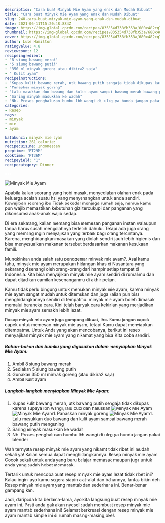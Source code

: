 ```yaml
---
description: "Cara buat Minyak Mie Ayam yang enak dan Mudah Dibuat"
title: "Cara buat Minyak Mie Ayam yang enak dan Mudah Dibuat"
slug: 240-cara-buat-minyak-mie-ayam-yang-enak-dan-mudah-dibuat
date: 2021-06-11T15:20:48.884Z
image: https://img-global.cpcdn.com/recipes/835354d738fb353a/680x482cq70/minyak-mie-ayam-foto-resep-utama.jpg
thumbnail: https://img-global.cpcdn.com/recipes/835354d738fb353a/680x482cq70/minyak-mie-ayam-foto-resep-utama.jpg
cover: https://img-global.cpcdn.com/recipes/835354d738fb353a/680x482cq70/minyak-mie-ayam-foto-resep-utama.jpg
author: Luke Hamilton
ratingvalue: 4.8
reviewcount: 12
recipeingredient:
- "8 siung bawang merah"
- "5 siung bawang putih"
- "350 ml minyak goreng atau dikira2 saja"
- " Kulit ayam"
recipeinstructions:
- "Kupas kulit bawang merah, utk bawang putih sengaja tidak dikupas karena supaya lbh wangi, lalu cuci dan haluskan"
- "Panaskan minyak goreng"
- "Lalu masukkan duo bawang dan kulit ayam sampai bawang merah bawang putih menguning"
- "Saring minyak masukkan ke wadah"
- "Nb. Proses penghalusan bumbu lbh wangi di uleg ya bunda jangan pakai blender"
categories:
- Resep
tags:
- minyak
- mie
- ayam

katakunci: minyak mie ayam 
nutrition: 261 calories
recipecuisine: Indonesian
preptime: "PT29M"
cooktime: "PT36M"
recipeyield: "1"
recipecategory: Dinner

---
```



![Minyak Mie Ayam](https://img-global.cpcdn.com/recipes/835354d738fb353a/680x482cq70/minyak-mie-ayam-foto-resep-utama.jpg)

Apabila kalian seorang yang hobi masak, menyediakan olahan enak pada keluarga adalah suatu hal yang menyenangkan untuk anda sendiri. Kewajiban seorang ibu Tidak sekedar menjaga rumah saja, namun kamu pun wajib memastikan kebutuhan gizi tercukupi dan panganan yang dikonsumsi anak-anak wajib sedap.

Di era  sekarang, kalian memang bisa memesan panganan instan walaupun tanpa harus susah mengolahnya terlebih dahulu. Tetapi ada juga orang yang memang ingin menyajikan yang terbaik bagi orang tercintanya. Karena, menghidangkan masakan yang diolah sendiri jauh lebih higienis dan bisa menyesuaikan makanan tersebut berdasarkan makanan kesukaan famili. 



Mungkinkah anda salah satu penggemar minyak mie ayam?. Asal kamu tahu, minyak mie ayam merupakan hidangan khas di Nusantara yang sekarang disenangi oleh orang-orang dari hampir setiap tempat di Indonesia. Kita bisa menyajikan minyak mie ayam sendiri di rumahmu dan dapat dijadikan camilan kesenanganmu di akhir pekan.

Kamu tidak perlu bingung untuk memakan minyak mie ayam, karena minyak mie ayam sangat mudah untuk ditemukan dan juga kalian pun bisa menghidangkannya sendiri di tempatmu. minyak mie ayam boleh dimasak memalui beraneka cara. Kini telah banyak cara kekinian yang menjadikan minyak mie ayam semakin lebih lezat.

Resep minyak mie ayam juga gampang dibuat, lho. Kamu jangan capek-capek untuk memesan minyak mie ayam, tetapi Kamu dapat menyiapkan ditempatmu. Untuk Anda yang akan mencobanya, berikut ini resep menyajikan minyak mie ayam yang nikamat yang bisa Kita coba sendiri.

<!--inarticleads1-->

##### Bahan-bahan dan bumbu yang digunakan dalam menyiapkan Minyak Mie Ayam:

1. Ambil 8 siung bawang merah
1. Sediakan 5 siung bawang putih
1. Gunakan 350 ml minyak goreng (atau dikira2 saja)
1. Ambil  Kulit ayam




<!--inarticleads2-->

##### Langkah-langkah menyiapkan Minyak Mie Ayam:

1. Kupas kulit bawang merah, utk bawang putih sengaja tidak dikupas karena supaya lbh wangi, lalu cuci dan haluskan
<img src="https://img-global.cpcdn.com/steps/4b6c07c47f56d183/160x128cq70/minyak-mie-ayam-langkah-memasak-1-foto.jpg" alt="Minyak Mie Ayam"><img src="https://img-global.cpcdn.com/steps/a06a8dcbd24a3eb4/160x128cq70/minyak-mie-ayam-langkah-memasak-1-foto.jpg" alt="Minyak Mie Ayam">1. Panaskan minyak goreng
<img src="https://img-global.cpcdn.com/steps/0b8f1cee9cffa64e/160x128cq70/minyak-mie-ayam-langkah-memasak-2-foto.jpg" alt="Minyak Mie Ayam">1. Lalu masukkan duo bawang dan kulit ayam sampai bawang merah bawang putih menguning
1. Saring minyak masukkan ke wadah
1. Nb. Proses penghalusan bumbu lbh wangi di uleg ya bunda jangan pakai blender




Wah ternyata resep minyak mie ayam yang nikamt tidak ribet ini mudah sekali ya! Kalian semua dapat menghidangkannya. Resep minyak mie ayam Cocok sekali untuk anda yang baru belajar memasak maupun juga untuk anda yang sudah hebat memasak.

Tertarik untuk mencoba buat resep minyak mie ayam lezat tidak ribet ini? Kalau ingin, ayo kamu segera siapin alat-alat dan bahannya, lantas bikin deh Resep minyak mie ayam yang mantab dan sederhana ini. Benar-benar gampang kan. 

Jadi, daripada kita berlama-lama, ayo kita langsung buat resep minyak mie ayam ini. Pasti anda gak akan nyesel sudah membuat resep minyak mie ayam mantab sederhana ini! Selamat berkreasi dengan resep minyak mie ayam mantab simple ini di rumah masing-masing,oke!.

